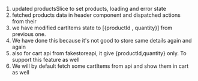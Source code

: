 1. updated productsSlice to set products, loading and error state
2. fetched products data in header component and dispatched actions from their
3. we have modified cartItems state to [{productId , quantity}] from previous one.
4. We have done this because it's not good to store same details again and again
5. also for cart api from fakestoreapi, it give {productId,quantity} only. To support this feature as well
6. We will by default fetch some cartItems from api and show them in cart as well
